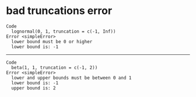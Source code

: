 # bad truncations error

    Code
      lognormal(0, 1, truncation = c(-1, Inf))
    Error <simpleError>
      lower bound must be 0 or higher
      lower bound is: -1

---

    Code
      beta(1, 1, truncation = c(-1, 2))
    Error <simpleError>
      lower and upper bounds must be between 0 and 1
      lower bound is: -1
      upper bound is: 2

